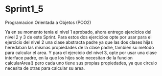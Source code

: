# Sprint1_5
Programacion Orientada a Objetos (POO2)

Ya en su momento tenia el nivel  1 aprobado, ahora entrego ejercicios del nivel 2 y 3 de este Sprint.
Para estos dos ejercicios opte por usar para el ejercicio del nivel 2 una clase abstracta padre ya que las dos clases hijas heredaban las mismas propiedades de la clase padre, tambien su metodo para calcular el area.
Y para el ejercicio del nivel 3, opte por usar una clase interface padre, en la que los hijos solo necesitan de la funcion calcularArea() pero cada uno tiene sus propias propiedades, ya que circulo necesita de otras para calcular su area.
